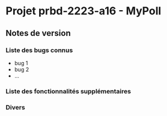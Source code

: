 # Projet prbd-2223-a16 - MyPoll

## Notes de version

### Liste des bugs connus

  * bug 1
  * bug 2
  * ...

### Liste des fonctionnalités supplémentaires

### Divers
